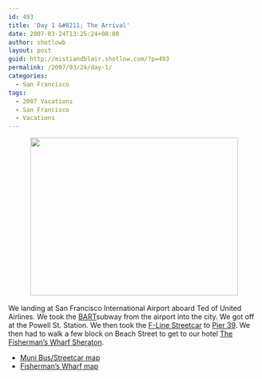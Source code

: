 ```yaml
---
id: 493
title: 'Day 1 &#8211; The Arrival'
date: 2007-03-24T13:25:24+00:00
author: shotlowb
layout: post
guid: http://mistiandblair.shotlow.com/?p=493
permalink: /2007/03/24/day-1/
categories:
  - San Francisco
tags:
  - 2007 Vacations
  - San Francisco
  - Vacations
---
```

<p style="text-align: center;">
  <img class="size-full wp-image-524 aligncenter" title="P3260057" src="/vendor/uploads/2007/03/P3260057.png" alt="" width="416" height="316" srcset="/vendor/uploads/2007/03/P3260057.png 416w, /vendor/uploads/2007/03/P3260057-300x228.png 300w" sizes="(max-width: 416px) 85vw, 416px" />
</p>

We landing at San Francisco International Airport aboard Ted of United Airlines. We took the [BART](http://www.bart.gov/index.asp "BART")subway from the airport into the city. We got off at the Powell St. Station. We then took the [F-Line Streetcar](http://www.streetcar.org/mim/streetcars/index.html "http://www.streetcar.org/mim/streetcars/index.html") to [Pier 39](http://www.pier39.com/ "http://www.pier39.com/"). We then had to walk a few block on Beach Street to get to our hotel [The Fisherman’s Wharf Sheraton](http://www.sheratonatthewharf.com/ "http://www.sheratonatthewharf.com/").

  * [Muni Bus/Streetcar map](http://www.baycityguide.com/images/maps_pdf/San_Francisco_Muni_Bus_Map.pdf "http://www.baycityguide.com/images/maps_pdf/San_Francisco_Muni_Bus_Map.pdf")
  * [Fisherman’s Wharf map](http://www.baycityguide.com/images/maps_pdf/fishermans_wharf_map.pdf "http://www.baycityguide.com/images/maps_pdf/fishermans_wharf_map.pdf")
